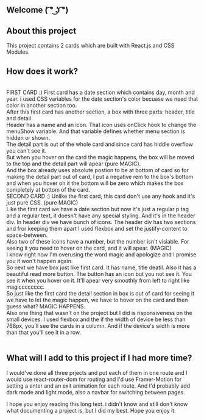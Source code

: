 ## Welcome  ( ͡° ͜ʖ ͡°)

## About this project
This project contains 2 cards which are built with React.js and CSS Modules.

## How does it work?
<br>
FIRST CARD :)
First card has a date section which contains day, month and year. i used CSS variables for the date section's color becuase we need that color in another section too.
<br>
After this first card has another section, a box with three parts: header, title and detail.
<br>
Header has a name and an icon. That icon uses onClick hook to change the menuShow variable. And that variable defines whether menu section is hidden or shown.
<br>
The detail part is out of the whole card and since card has hiddle overflow you can't see it.
<br>
But when you hover on the card the magic happens, the box will be moved to the top and the detail part will apear (pure MAGIC).
<br>
And the box already uses absolute postion to be at bottom of card so for making the detail part out of card, I put a negative rem to the box's bottom and when you hover on it the bottom will be zero which makes the box completely at bottom of the card.
<br>
SECOND CARD :)
Unlike the first card, this card don't use any hook and it's just pure CSS. (pure MAGIC)
<br>
Like the first card we have a date section but now it's just a regular p tag and a regular text, it doesn't have any special styling. And it's in the header div. In header div we have bunch of icons. The header div has two sections and fror keeping them apart I used flexbox and set the justify-content to space-between.
<br>
Also two of these icons have a number, but the number isn't visiable. For seeing it you need to hover on the card, and it will apear. (MAGIC)
<br>
I know right now I'm overusing the word magic and apologize and I promise you it won't happen again.
<br>
So next we have box just like first card. It has name, title deatil. Also it has a beautiful read more button. The button has an icon but you not see it. You see it when you hover on it. It'll apear very smoothly from left to right like magicccccccc.
<br>
So just like the first card the detail section in box is out of card for seeing it we have to let the magic happen, we have to hover on the card and then guess what? MAGIC HAPPENS.
<br>
Also one thing that wasn't on the project but I did is risponsiveness on the small devices. I used flexbox and the if the width of device be less than 768px, you'll see the cards in a column. And if the device's width is more than that you'll see it in a row.
<br>
<br>

## What will I add to this project if I had more time?
I would've done all three prjects and put each of them in one route and I would use react-router-dom for routing and I'd use Framer-Motion for setting a enter and an exit animation for each route. And I'd probably add dark mode and light mode, also a navbar for switching between pages.

I hope you enjoy reading this long text. i didn't know and still don't know what documenting a project is, but I did my best.
Hope you enjoy it.